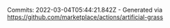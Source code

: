 Commits: 2022-03-04T05:44:21.842Z - Generated via https://github.com/marketplace/actions/artificial-grass
<br>
